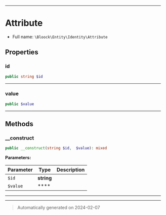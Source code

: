 ***

# Attribute





* Full name: `\Bloock\Entity\Identity\Attribute`



## Properties


### id



```php
public string $id
```






***

### value



```php
public $value
```






***

## Methods


### __construct



```php
public __construct(string $id,  $value): mixed
```








**Parameters:**

| Parameter | Type | Description |
|-----------|------|-------------|
| `$id` | **string** |  |
| `$value` | **** |  |





***


***
> Automatically generated on 2024-02-07
